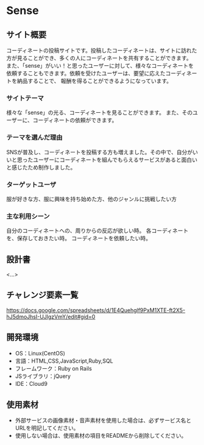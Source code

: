# Sense

## サイト概要
コーディネートの投稿サイトです。投稿したコーディネートは、サイトに訪れた方が見ることができ、多くの人にコーディネートを共有することができます。
また、「sense」がいい！と思ったユーザーに対して、様々なコーディネートを依頼することもできます。依頼を受けたユーザーは、要望に応えたコーディネートを納品することで、
報酬を得ることができるようになっています。
### サイトテーマ
様々な「sense」の光る、コーディネートを見ることができます。
また、そのユーザーに、コーディネートの依頼ができます。

### テーマを選んだ理由
SNSが普及し、コーディネートを投稿する方も増えました。その中で、自分がいいと思ったユーザーにコーディネートを組んでもらえるサービスがあると面白いと感じたため制作しました。

### ターゲットユーザ
服が好きな方、服に興味を持ち始めた方、他のジャンルに挑戦したい方

### 主な利用シーン
自分のコーディネートへの、周りからの反応が欲しい時。
各コーディネートを、保存しておきたい時。
コーディネートを依頼したい時。

## 設計書
<...>

## チャレンジ要素一覧
<https://docs.google.com/spreadsheets/d/1E4Quehglf9PxM1XTE-ft2X5-hJ5dmoJhsI-UJlgzVmY/edit#gid=0>

## 開発環境
- OS：Linux(CentOS)
- 言語：HTML,CSS,JavaScript,Ruby,SQL
- フレームワーク：Ruby on Rails
- JSライブラリ：jQuery
- IDE：Cloud9

## 使用素材
- 外部サービスの画像素材・音声素材を使用した場合は、必ずサービス名とURLを明記してください。
- 使用しない場合は、使用素材の項目をREADMEから削除してください。
